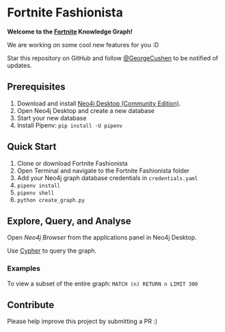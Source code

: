 # Fortnite Fashionista

**Welcome to the [Fortnite](https://www.epicgames.com/fortnite/en-US/home) Knowledge Graph!**

We are working on some cool new features for you :D

Star this repository on GitHub and follow [@GeorgeCushen](https://twitter.com/georgecushen) to be notified of updates.

## Prerequisites

1. Download and install [Neo4j Desktop (Community Edition)](https://neo4j.com/download/).
2. Open Neo4j Desktop and create a new database
3. Start your new database
4. Install Pipenv: `pip install -U pipenv`

## Quick Start

1. Clone or download Fortnite Fashionista
2. Open Terminal and navigate to the Fortnite Fashionista folder
3. Add your Neo4j graph database credentials in `credentials.yaml`
4. `pipenv install`
5. `pipenv shell`
6. `python create_graph.py`

## Explore, Query, and Analyse

Open *Neo4j Browser* from the applications panel in Neo4j Desktop.

Use [Cypher](https://neo4j.com/developer/cypher-query-language/) to query the graph.

### Examples

To view a subset of the entire graph: `MATCH (n) RETURN n LIMIT 300`

## Contribute

Please help improve this project by submitting a PR :)
